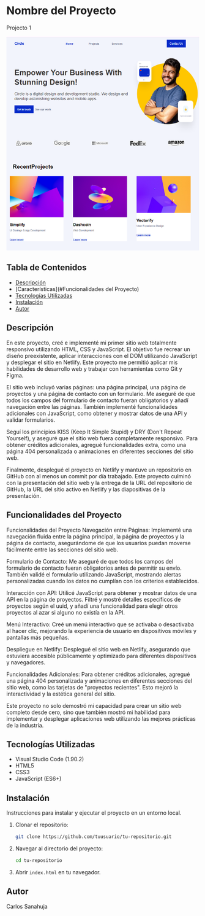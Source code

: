 # Nombre del Proyecto
Projecto 1


![index projecto](https://github.com/CarlesSanahuja/Proyecto1/blob/master/Captura%20de%20pantalla%20index.png)
## Tabla de Contenidos

- [Descripción](#descripción)
- [Características](#Funcionalidades del Proyecto)
- [Tecnologías Utilizadas](#tecnologías-utilizadas)
- [Instalación](#instalación)
- [Autor](#autor)

## Descripción

En este proyecto, creé e implementé mi primer sitio web totalmente responsivo utilizando HTML, CSS y JavaScript. El objetivo fue recrear un diseño preexistente, aplicar interacciones con el DOM utilizando JavaScript y desplegar el sitio en Netlify. Este proyecto me permitió aplicar mis habilidades de desarrollo web y trabajar con herramientas como Git y Figma.

El sitio web incluyó varias páginas: una página principal, una página de proyectos y una página de contacto con un formulario. Me aseguré de que todos los campos del formulario de contacto fueran obligatorios y añadí navegación entre las páginas. También implementé funcionalidades adicionales con JavaScript, como obtener y mostrar datos de una API y validar formularios.

Seguí los principios KISS (Keep It Simple Stupid) y DRY (Don't Repeat Yourself), y aseguré que el sitio web fuera completamente responsivo. Para obtener créditos adicionales, agregué funcionalidades extra, como una página 404 personalizada o animaciones en diferentes secciones del sitio web.

Finalmente, desplegué el proyecto en Netlify y mantuve un repositorio en GitHub con al menos un commit por día trabajado. Este proyecto culminó con la presentación del sitio web y la entrega de la URL del repositorio de GitHub, la URL del sitio activo en Netlify y las diapositivas de la presentación.

## Funcionalidades del Proyecto

Funcionalidades del Proyecto
Navegación entre Páginas: Implementé una navegación fluida entre la página principal, la página de proyectos y la página de contacto, asegurándome de que los usuarios puedan moverse fácilmente entre las secciones del sitio web.

Formulario de Contacto: Me aseguré de que todos los campos del formulario de contacto fueran obligatorios antes de permitir su envío. También validé el formulario utilizando JavaScript, mostrando alertas personalizadas cuando los datos no cumplían con los criterios establecidos.

Interacción con API: Utilicé JavaScript para obtener y mostrar datos de una API en la página de proyectos. Filtré y mostré detalles específicos de proyectos según el uuid, y añadí una funcionalidad para elegir otros proyectos al azar si alguno no existía en la API.

Menú Interactivo: Creé un menú interactivo que se activaba o desactivaba al hacer clic, mejorando la experiencia de usuario en dispositivos móviles y pantallas más pequeñas.

Despliegue en Netlify: Desplegué el sitio web en Netlify, asegurando que estuviera accesible públicamente y optimizado para diferentes dispositivos y navegadores.

Funcionalidades Adicionales: Para obtener créditos adicionales, agregué una página 404 personalizada y animaciones en diferentes secciones del sitio web, como las tarjetas de "proyectos recientes". Esto mejoró la interactividad y la estética general del sitio.

Este proyecto no solo demostró mi capacidad para crear un sitio web completo desde cero, sino que también mostró mi habilidad para implementar y desplegar aplicaciones web utilizando las mejores prácticas de la industria.

## Tecnologías Utilizadas

- Visual Studio Code (1.90.2)
- HTML5
- CSS3
- JavaScript (ES6+)

## Instalación

Instrucciones para instalar y ejecutar el proyecto en un entorno local.

1. Clonar el repositorio:
    ```bash
    git clone https://github.com/tuusuario/tu-repositorio.git
    ```
2. Navegar al directorio del proyecto:
    ```bash
    cd tu-repositorio
    ```
3. Abrir `index.html` en tu navegador.

## Autor

Carlos Sanahuja

